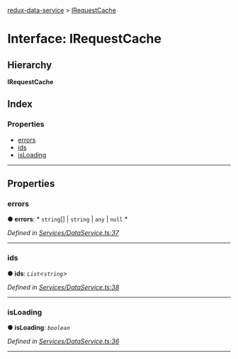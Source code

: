 [redux-data-service](../README.md) > [IRequestCache](../interfaces/irequestcache.md)

# Interface: IRequestCache

## Hierarchy

**IRequestCache**

## Index

### Properties

* [errors](irequestcache.md#errors)
* [ids](irequestcache.md#ids)
* [isLoading](irequestcache.md#isloading)

---

## Properties

<a id="errors"></a>

###  errors

**● errors**: * `string`[] &#124; `string` &#124; `any` &#124; `null`
*

*Defined in [Services/DataService.ts:37](https://github.com/Rediker-Software/redux-data-service/blob/b3239e0/src/Services/DataService.ts#L37)*

___
<a id="ids"></a>

###  ids

**● ids**: *`List`<`string`>*

*Defined in [Services/DataService.ts:38](https://github.com/Rediker-Software/redux-data-service/blob/b3239e0/src/Services/DataService.ts#L38)*

___
<a id="isloading"></a>

###  isLoading

**● isLoading**: *`boolean`*

*Defined in [Services/DataService.ts:36](https://github.com/Rediker-Software/redux-data-service/blob/b3239e0/src/Services/DataService.ts#L36)*

___

